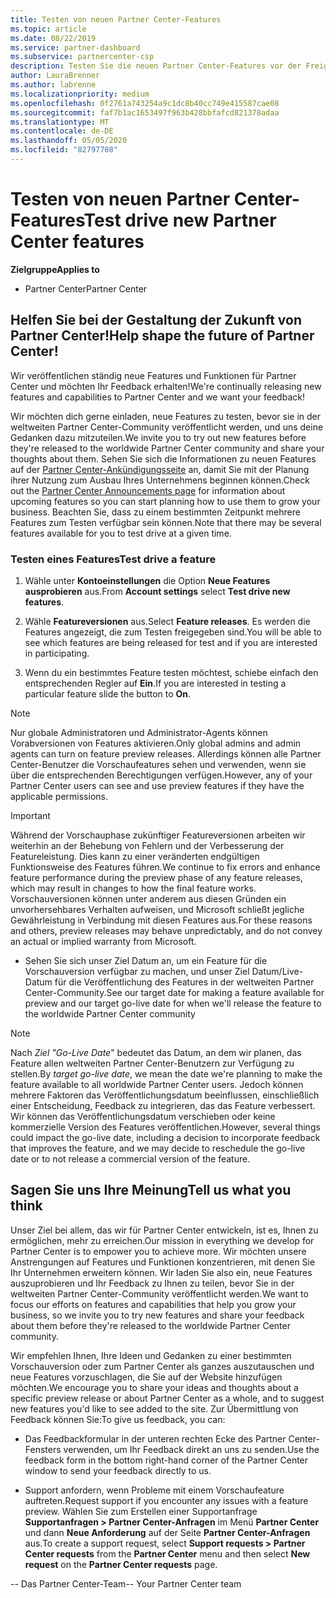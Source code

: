 ```yaml
---
title: Testen von neuen Partner Center-Features
ms.topic: article
ms.date: 08/22/2019
ms.service: partner-dashboard
ms.subservice: partnercenter-csp
description: Testen Sie die neuen Partner Center-Features vor der Freigabe, und teilen Sie uns Ihre Meinung mit. Helfen Sie bei der Gestaltung der Zukunft von Partner Center!
author: LauraBrenner
ms.author: labrenne
ms.localizationpriority: medium
ms.openlocfilehash: 0f2761a743254a9c1dc8b40cc749e415587cae08
ms.sourcegitcommit: faf7b1ac1653497f963b428bbfafcd821378adaa
ms.translationtype: MT
ms.contentlocale: de-DE
ms.lasthandoff: 05/05/2020
ms.locfileid: "82797708"
---
```

# <a name="test-drive-new-partner-center-features"></a><span data-ttu-id="ab119-104">Testen von neuen Partner Center-Features</span><span class="sxs-lookup"><span data-stu-id="ab119-104">Test drive new Partner Center features</span></span>

<span data-ttu-id="ab119-105">**Zielgruppe**</span><span class="sxs-lookup"><span data-stu-id="ab119-105">**Applies to**</span></span>

- <span data-ttu-id="ab119-106">Partner Center</span><span class="sxs-lookup"><span data-stu-id="ab119-106">Partner Center</span></span>

## <a name="help-shape-the-future-of-partner-center"></a><span data-ttu-id="ab119-107">Helfen Sie bei der Gestaltung der Zukunft von Partner Center!</span><span class="sxs-lookup"><span data-stu-id="ab119-107">Help shape the future of Partner Center!</span></span>

<span data-ttu-id="ab119-108">Wir veröffentlichen ständig neue Features und Funktionen für Partner Center und möchten Ihr Feedback erhalten!</span><span class="sxs-lookup"><span data-stu-id="ab119-108">We're continually releasing new features and capabilities to Partner Center and we want your feedback!</span></span> 

<span data-ttu-id="ab119-109">Wir möchten dich gerne einladen, neue Features zu testen, bevor sie in der weltweiten Partner Center-Community veröffentlicht werden, und uns deine Gedanken dazu mitzuteilen.</span><span class="sxs-lookup"><span data-stu-id="ab119-109">We invite you to try out new features before they're released to the worldwide Partner Center community and share your thoughts about them.</span></span> <span data-ttu-id="ab119-110">Sehen Sie sich die Informationen zu neuen Features auf der [Partner Center-Ankündigungsseite](https://partnercenter.microsoft.com/pcv/announcements) an, damit Sie mit der Planung ihrer Nutzung zum Ausbau Ihres Unternehmens beginnen können.</span><span class="sxs-lookup"><span data-stu-id="ab119-110">Check out the [Partner Center Announcements page](https://partnercenter.microsoft.com/pcv/announcements) for information about upcoming features so you can start planning how to use them to grow your business.</span></span> <span data-ttu-id="ab119-111">Beachten Sie, dass zu einem bestimmten Zeitpunkt mehrere Features zum Testen verfügbar sein können.</span><span class="sxs-lookup"><span data-stu-id="ab119-111">Note that there may be several features available for you to test drive at a given time.</span></span>

### <a name="test-drive-a-feature"></a><span data-ttu-id="ab119-112">Testen eines Features</span><span class="sxs-lookup"><span data-stu-id="ab119-112">Test drive a feature</span></span>

1. <span data-ttu-id="ab119-113">Wähle unter **Kontoeinstellungen** die Option **Neue Features ausprobieren** aus.</span><span class="sxs-lookup"><span data-stu-id="ab119-113">From **Account settings** select **Test drive new features**.</span></span>

2. <span data-ttu-id="ab119-114">Wähle **Featureversionen** aus.</span><span class="sxs-lookup"><span data-stu-id="ab119-114">Select **Feature releases**.</span></span> <span data-ttu-id="ab119-115">Es werden die Features angezeigt, die zum Testen freigegeben sind.</span><span class="sxs-lookup"><span data-stu-id="ab119-115">You will be able to see which features are being released for test and if you are interested in participating.</span></span>

3. <span data-ttu-id="ab119-116">Wenn du ein bestimmtes Feature testen möchtest, schiebe einfach den entsprechenden Regler auf **Ein**.</span><span class="sxs-lookup"><span data-stu-id="ab119-116">If you are interested in testing a particular feature slide the button to **On**.</span></span> 

> [!NOTE]  
>  <span data-ttu-id="ab119-117">Nur globale Administratoren und Administrator-Agents können Vorabversionen von Features aktivieren.</span><span class="sxs-lookup"><span data-stu-id="ab119-117">Only global admins and admin agents can turn on feature preview releases.</span></span> <span data-ttu-id="ab119-118">Allerdings können alle Partner Center-Benutzer die Vorschaufeatures sehen und verwenden, wenn sie über die entsprechenden Berechtigungen verfügen.</span><span class="sxs-lookup"><span data-stu-id="ab119-118">However, any of your Partner Center users can see and use preview features if they have the applicable permissions.</span></span>

> [!IMPORTANT]  
> <span data-ttu-id="ab119-119">Während der Vorschauphase zukünftiger Featureversionen arbeiten wir weiterhin an der Behebung von Fehlern und der Verbesserung der Featureleistung. Dies kann zu einer veränderten endgültigen Funktionsweise des Features führen.</span><span class="sxs-lookup"><span data-stu-id="ab119-119">We continue to fix errors and enhance feature performance during the preview phase of any feature releases, which may result in changes to how the final feature works.</span></span> <span data-ttu-id="ab119-120">Vorschauversionen können unter anderem aus diesen Gründen ein unvorhersehbares Verhalten aufweisen, und Microsoft schließt jegliche Gewährleistung in Verbindung mit diesen Features aus.</span><span class="sxs-lookup"><span data-stu-id="ab119-120">For these reasons and others, preview releases may behave unpredictably, and do not convey an actual or implied warranty from Microsoft.</span></span>

- <span data-ttu-id="ab119-121">Sehen Sie sich unser Ziel Datum an, um ein Feature für die Vorschauversion verfügbar zu machen, und unser Ziel Datum/Live-Datum für die Veröffentlichung des Features in der weltweiten Partner Center-Community.</span><span class="sxs-lookup"><span data-stu-id="ab119-121">See our target date for making a feature available for preview and our target go-live date for when we'll release the feature to the worldwide Partner Center community</span></span>

> [!NOTE]  
>  <span data-ttu-id="ab119-122">Nach *Ziel "Go-Live Date*" bedeutet das Datum, an dem wir planen, das Feature allen weltweiten Partner Center-Benutzern zur Verfügung zu stellen.</span><span class="sxs-lookup"><span data-stu-id="ab119-122">By *target go-live date*, we mean the date we're planning to make the feature available to all worldwide Partner Center users.</span></span> <span data-ttu-id="ab119-123">Jedoch können mehrere Faktoren das Veröffentlichungsdatum beeinflussen, einschließlich einer Entscheidung, Feedback zu integrieren, das das Feature verbessert. Wir können das Veröffentlichungsdatum verschieben oder keine kommerzielle Version des Features veröffentlichen.</span><span class="sxs-lookup"><span data-stu-id="ab119-123">However, several things could impact the go-live date, including a decision to incorporate feedback that improves the feature, and we may decide to reschedule the go-live date or to not release a commercial version of the feature.</span></span>  


 
## <a name="tell-us-what-you-think"></a><span data-ttu-id="ab119-124">Sagen Sie uns Ihre Meinung</span><span class="sxs-lookup"><span data-stu-id="ab119-124">Tell us what you think</span></span>

<span data-ttu-id="ab119-125">Unser Ziel bei allem, das wir für Partner Center entwickeln, ist es, Ihnen zu ermöglichen, mehr zu erreichen.</span><span class="sxs-lookup"><span data-stu-id="ab119-125">Our mission in everything we develop for Partner Center is to empower you to achieve more.</span></span> <span data-ttu-id="ab119-126">Wir möchten unsere Anstrengungen auf Features und Funktionen konzentrieren, mit denen Sie Ihr Unternehmen erweitern können. Wir laden Sie also ein, neue Features auszuprobieren und Ihr Feedback zu Ihnen zu teilen, bevor Sie in der weltweiten Partner Center-Community veröffentlicht werden.</span><span class="sxs-lookup"><span data-stu-id="ab119-126">We want to focus our efforts on features and capabilities that help you grow your business, so we invite you to try new features and share your feedback about them before they're released to the worldwide Partner Center community.</span></span> 

<span data-ttu-id="ab119-127">Wir empfehlen Ihnen, Ihre Ideen und Gedanken zu einer bestimmten Vorschauversion oder zum Partner Center als ganzes auszutauschen und neue Features vorzuschlagen, die Sie auf der Website hinzufügen möchten.</span><span class="sxs-lookup"><span data-stu-id="ab119-127">We encourage you to share your ideas and thoughts about a specific preview release or about Partner Center as a whole, and to suggest new features you'd like to see added to the site.</span></span> <span data-ttu-id="ab119-128">Zur Übermittlung von Feedback können Sie:</span><span class="sxs-lookup"><span data-stu-id="ab119-128">To give us feedback, you can:</span></span>  

-   <span data-ttu-id="ab119-129">Das Feedbackformular in der unteren rechten Ecke des Partner Center-Fensters verwenden, um Ihr Feedback direkt an uns zu senden.</span><span class="sxs-lookup"><span data-stu-id="ab119-129">Use the feedback form in the bottom right-hand corner of the Partner Center window to send your feedback directly to us.</span></span> 

-   <span data-ttu-id="ab119-130">Support anfordern, wenn Probleme mit einem Vorschaufeature auftreten.</span><span class="sxs-lookup"><span data-stu-id="ab119-130">Request support if you encounter any issues with a feature preview.</span></span> <span data-ttu-id="ab119-131">Wählen Sie zum Erstellen einer Supportanfrage **Supportanfragen > Partner Center-Anfragen** im Menü **Partner Center** und dann **Neue Anforderung** auf der Seite **Partner Center-Anfragen** aus.</span><span class="sxs-lookup"><span data-stu-id="ab119-131">To create a support request, select **Support requests > Partner Center requests** from the **Partner Center** menu and then select **New request** on the **Partner Center requests** page.</span></span>



<span data-ttu-id="ab119-132">-- Das Partner Center-Team</span><span class="sxs-lookup"><span data-stu-id="ab119-132">-- Your Partner Center team</span></span>

